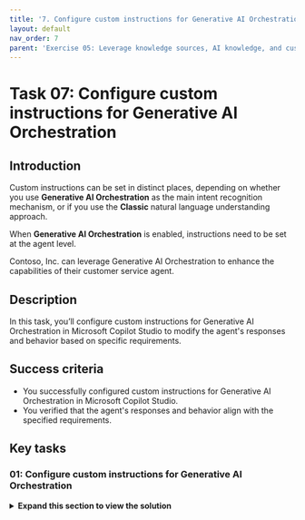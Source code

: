 ```yaml
---
title: '7. Configure custom instructions for Generative AI Orchestration'
layout: default
nav_order: 7
parent: 'Exercise 05: Leverage knowledge sources, AI knowledge, and custom instructions'
---
```


# Task 07: Configure custom instructions for Generative AI Orchestration

## Introduction

Custom instructions can be set in distinct places, depending on whether you use **Generative AI Orchestration** as the main intent recognition mechanism, or if you use the **Classic** natural language understanding approach.

When **Generative AI Orchestration** is enabled, instructions need to be set at the agent level.

Contoso, Inc. can leverage Generative AI Orchestration to enhance the capabilities of their customer service agent.

## Description

In this task, you’ll configure custom instructions for Generative AI Orchestration in Microsoft Copilot Studio to modify the agent's responses and behavior based on specific requirements.

## Success criteria

-   You successfully configured custom instructions for Generative AI Orchestration in Microsoft Copilot Studio.
-   You verified that the agent's responses and behavior align with the specified requirements.


## Key tasks

### 01: Configure custom instructions for Generative AI Orchestration

<details markdown="block"> 
  <summary><strong>Expand this section to view the solution</strong></summary> 

Custom instructions can be set in distinct places, depending on whether you use **Generative AI Orchestration** as the main intent recognition mechanism, or if you use the **Classic** natural language understanding approach.

When **Generative AI Orchestration** is enabled, instructions need to be set at the agent level.

1. Select **Settings** near the upper-right corner of the page.

	![3f5fs0ge.jpg](../../media/3f5fs0ge.jpg)

1. Select **Generative AI** on the left settings menu.

1. Under **Use generative AI orchestration for your agent's responses?**, select **Yes**, then select **Save** at the bottom of the page.

	![io9kgz2j.jpg](../../media/io9kgz2j.jpg)

1. Once successfully saved, select the **X** in the upper-right corner of the **Settings** page.

1. Select **Overview** on the top bar.

	![40z5x2t7.jpg](../../media/40z5x2t7.jpg)

1. In the upper-right part of the **Details** section, select **Edit**.

	![2bisc3yi.jpg](../../media/2bisc3yi.jpg)

1. In the upper-right corner of the **Instructions** section, select **Edit**.

    ![vnf8l6li.jpg](../../media/vnf8l6li.jpg)

1. Replace the text in the text box with the following:

	```
	Talk like a pirate and use pirate expressions.
	Use emojis in your responses.
	Answer in less than 50 words.
	```

1. Select **Save** in the upper-right corner of the **Instructions** section.

	![0oeda3a5.jpg](../../media/0oeda3a5.jpg)

1. Select **Save** in the upper-right corner of the **Details** section.

    ![pfnf82cj.jpg](../../media/pfnf82cj.jpg)

	{: .important }
	> Note that you can also use variables specific to the user content within the instructions.
	>
	> ![l1ke4bl0.jpg](../../media/l1ke4bl0.jpg)

</details>
